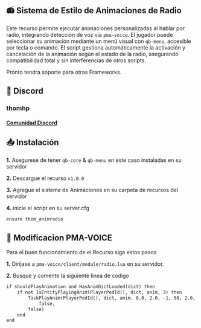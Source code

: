 <h2>📻 Sistema de Estilo de Animaciones de Radio</h2>

Este recurso permite ejecutar animaciones personalizadas al hablar por radio, integrando detección de voz vía `pma-voice`. El jugador puede seleccionar su animación mediante un menú visual con `qb-menu`, accesible por tecla o comando. El script gestiona automáticamente la activación y cancelación de la animación según el estado de la radio, asegurando compatibilidad total y sin interferencias de otros scripts.

Pronto tendra soporte para otras Frameworks.

<h2>👾 Discord</h2>
<h3>thomhp</h3>
<h4><a href="https://discord.gg/ufSmtdX6AZ">Comunidad Discord</a></h4>


<h2>📥 Instalación</h2>

**1.** Asegurese de tener `qb-core` & `qb-menu` en este caso instaladas en su servidor

**2.** Descargue el recurso `v1.0.0`

**3.** Agregue el sistema de Animaciones en su carpeta de recursos del servidor

**4.** inicie el script en su server.cfg

```html
ensure thom_animradio
```
<h2>🔄 Modificacion PMA-VOICE</h2>

Para el buen funcionamiento de el Recurso siga estos pasos

**1.** Dirijase a `pma-voice/client/module/radio.lua` en su servidor.

**2.** Busque y comente la siguiente linea de codigo
```html
if shouldPlayAnimation and HasAnimDictLoaded(dict) then
	if not IsEntityPlayingAnim(PlayerPedId(), dict, anim, 3) then
		TaskPlayAnim(PlayerPedId(), dict, anim, 8.0, 2.0, -1, 50, 2.0, false,
			false,
		false)
	end
end
```

